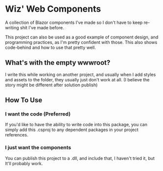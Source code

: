 # Wiz' Web Components
A collection of Blazor components I've made so I don't have to keep re-writing shit I've made before.

This project can also be used as a good example of component design, and programming practices, as I'm pretty confident with those.
This also shows code-behind and how to use that pretty well.

## What's with the empty wwwroot?
I write this while working on another project, and usually when I add styles and assets to the folder, they usually just don't work at all. (I believe the story might be different after solution publish)

## How To Use
### I want the code (Preferred)
If you'd like to have the ability to write code into this package, you can simply add this .csproj to any dependent packages in your project references.
### I just want the components
You can publish this project to a .dll, and include that, I haven't tried it, but It'll probably work.
